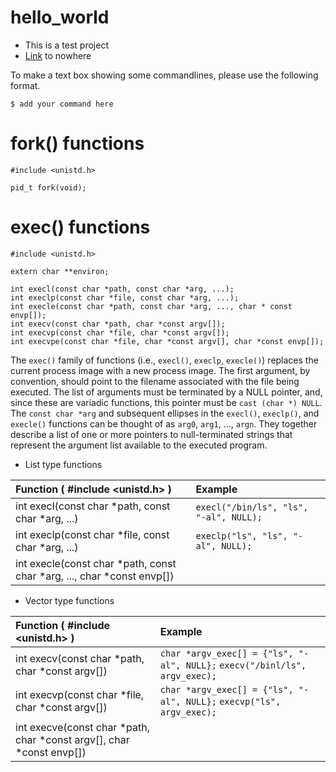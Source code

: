 # hello_world
* This is a test project
* [Link](./README.md) to nowhere 

To make a text box showing some commandlines, please use the following format. 
```
$ add your command here
```

# fork() functions
```
#include <unistd.h>

pid_t fork(void);
```

# exec() functions
```
#include <unistd.h>

extern char **environ;

int execl(const char *path, const char *arg, ...);
int execlp(const char *file, const char *arg, ...);
int execle(const char *path, const char *arg, ..., char * const envp[]);
int execv(const char *path, char *const argv[]);
int execvp(const char *file, char *const argv[]);
int execvpe(const char *file, char *const argv[], char *const envp[]);
```
The `exec()` family of functions (i.e., `execl()`, `execlp`, `execle()`) replaces the current process image with a new process image.
The first argument, by convention, should point to the filename associated with the file being executed.
The list of arguments must be terminated by a NULL pointer, and, since these are variadic functions, this pointer must be `cast (char *) NULL`.
The `const char *arg` and subsequent ellipses in the `execl()`, `execlp()`, and `execle()` functions can be thought of as `arg0`, `arg1`, ..., `argn`. They together describe a list of one or more pointers to null-terminated strings that represent the argument list available to the executed program.

* List type functions

|      Function ( #include <unistd.h> )                                    |  Example                                   |
|:-------------------------------------------------------------------------|:-------------------------------------------|
| int execl(const char *path, const char *arg, ...)                        | `execl("/bin/ls", "ls", "-al", NULL);`     |
| int execlp(const char *file, const char *arg, ...)                       | `execlp("ls", "ls", "-al", NULL);`         |
| int execle(const char *path, const char *arg, ..., char *const envp[])   |   |

* Vector type functions

|      Function ( #include <unistd.h> )                                    |  Example                                   |
|:-------------------------------------------------------------------------|:-------------------------------------------|
| int execv(const char *path, char *const argv[])                          | `char *argv_exec[] = {"ls", "-al", NULL};` `execv("/binl/ls", argv_exec);` |
| int execvp(const char *file, char *const argv[])                         | `char *argv_exec[] = {"ls", "-al", NULL};` `execvp("ls", argv_exec);` |
| int execve(const char *path, char *const argv[], char *const envp[])     |   |
